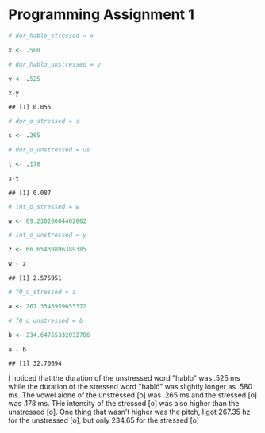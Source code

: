 
Programming Assignment 1
========================

``` r
# dur_hablo_stressed = x

x <- .580

# dur_hablo_unstressed = y

y <- .525

x-y
```

    ## [1] 0.055

``` r
# dur_o_stressed = s

s <- .265

# dur_o_unstressed = us

t <- .178

s-t
```

    ## [1] 0.087

``` r
# int_o_stressed = w

w <- 69.23026004402662

# int_o_unstressed = y

z <- 66.65430896389385

w - z
```

    ## [1] 2.575951

``` r
# f0_o_stressed = a 

a <- 267.3545959655372 

# f0_o_unstressed = b

b <- 234.64765332032786 

a - b
```

    ## [1] 32.70694

I noticed that the duration of the unstressed word "hablo" was .525 ms while the duration of the stressed word "habló" was slightly longer as .580 ms. The vowel alone of the unstressed \[o\] was .265 ms and the stressed \[o\] was .178 ms. THe intensity of the stressed \[o\] was also higher than the unstressed \[o\]. One thing that wasn't higher was the pitch, I got 267.35 hz for the unstressed \[o\], but only 234.65 for the stressed \[o\]
